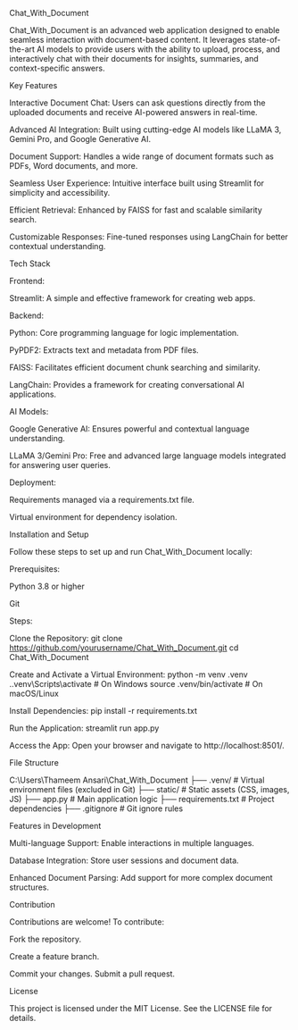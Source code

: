 Chat_With_Document

Chat_With_Document is an advanced web application designed to enable seamless interaction with document-based content. It leverages state-of-the-art AI models to provide users with the ability to upload, process, and interactively chat with their documents for insights, summaries, and context-specific answers.

Key Features

Interactive Document Chat: Users can ask questions directly from the uploaded documents and receive AI-powered answers in real-time.

Advanced AI Integration: Built using cutting-edge AI models like LLaMA 3, Gemini Pro, and Google Generative AI.

Document Support: Handles a wide range of document formats such as PDFs, Word documents, and more.

Seamless User Experience: Intuitive interface built using Streamlit for simplicity and accessibility.

Efficient Retrieval: Enhanced by FAISS for fast and scalable similarity search.

Customizable Responses: Fine-tuned responses using LangChain for better contextual understanding.

Tech Stack

Frontend:

Streamlit: A simple and effective framework for creating web apps.

Backend:

Python: Core programming language for logic implementation.

PyPDF2: Extracts text and metadata from PDF files.

FAISS: Facilitates efficient document chunk searching and similarity.

LangChain: Provides a framework for creating conversational AI applications.

AI Models:

Google Generative AI: Ensures powerful and contextual language understanding.

LLaMA 3/Gemini Pro: Free and advanced large language models integrated for answering user queries.

Deployment:

Requirements managed via a requirements.txt file.

Virtual environment for dependency isolation.

Installation and Setup

Follow these steps to set up and run Chat_With_Document locally:

Prerequisites:

Python 3.8 or higher

Git

Steps:

Clone the Repository:
git clone https://github.com/yourusername/Chat_With_Document.git
cd Chat_With_Document

Create and Activate a Virtual Environment:
python -m venv .venv
.\.venv\Scripts\activate  # On Windows
source .venv/bin/activate   # On macOS/Linux

Install Dependencies:
        pip install -r requirements.txt

Run the Application:
         streamlit run app.py

Access the App:
Open your browser and navigate to http://localhost:8501/.

File Structure

C:\Users\Thameem Ansari\Chat_With_Document
├── .venv/                 # Virtual environment files (excluded in Git)
├── static/               # Static assets (CSS, images, JS)
├── app.py               # Main application logic
├── requirements.txt     # Project dependencies
├── .gitignore           # Git ignore rules

Features in Development

Multi-language Support: Enable interactions in multiple languages.

Database Integration: Store user sessions and document data.

Enhanced Document Parsing: Add support for more complex document structures.

Contribution

Contributions are welcome! To contribute:

Fork the repository.

Create a feature branch.

Commit your changes.
Submit a pull request.

License

This project is licensed under the MIT License. See the LICENSE file for details.